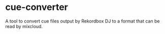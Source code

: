 # cue-converter
A tool to convert cue files output by Rekordbox DJ to a format that can be read by mixcloud.
